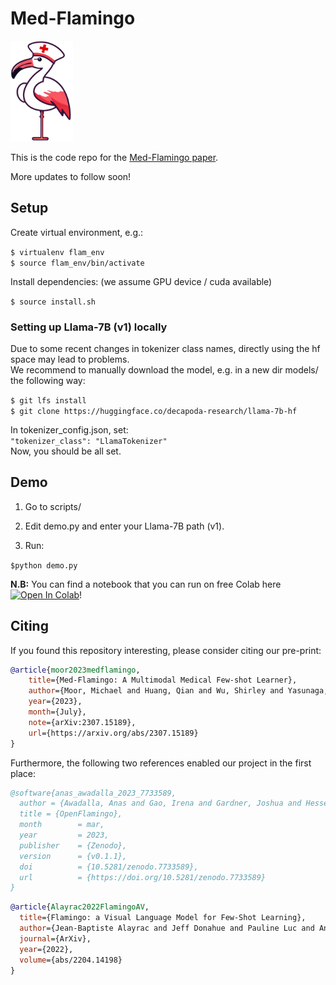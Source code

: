 # Med-Flamingo  

<img src="img/logo.png" width="100">

This is the code repo for the [Med-Flamingo paper](https://arxiv.org/abs/2307.15189).

More updates to follow soon! 



## Setup  

Create virtual environment, e.g.:  

```$ virtualenv flam_env```  
```$ source flam_env/bin/activate```  

Install dependencies: (we assume GPU device / cuda available) 

```$ source install.sh```  


### Setting up Llama-7B (v1) locally  

Due to some recent changes in tokenizer class names, directly using the hf space may lead to problems.  
We recommend to manually download the model, e.g. in a new dir models/ the following way:  

```$ git lfs install```  
```$ git clone https://huggingface.co/decapoda-research/llama-7b-hf```  

In tokenizer_config.json, set:  
```"tokenizer_class": "LlamaTokenizer"```  
Now, you should be all set.

## Demo  

1. Go to scripts/   

2. Edit demo.py and enter your Llama-7B path (v1).  

3. Run:

```$python demo.py``` 


**N.B:** You can find a notebook that you can run on free Colab here  [![Open In Colab](https://colab.research.google.com/assets/colab-badge.svg)](https://colab.research.google.com/github/Abir196/med-flamingo/blob/master/notebooks/Med_Flamingo_on_free_Colab.ipynb)!


## Citing  


If you found this repository interesting, please consider citing our pre-print:  

```bibtex
@article{moor2023medflamingo,
    title={Med-Flamingo: A Multimodal Medical Few-shot Learner},
    author={Moor, Michael and Huang, Qian and Wu, Shirley and Yasunaga, Michihiro and Zakka, Cyril and Dalmia, Yash and Reis, Eduardo Pontes and Rajpurkar, Pranav and Leskovec, Jure},
    year={2023},
    month={July},
    note={arXiv:2307.15189},
    url={https://arxiv.org/abs/2307.15189}
}  
```

Furthermore, the following two references enabled our project in the first place:  

```bibtex
@software{anas_awadalla_2023_7733589,
  author = {Awadalla, Anas and Gao, Irena and Gardner, Joshua and Hessel, Jack and Hanafy, Yusuf and Zhu, Wanrong and Marathe, Kalyani and Bitton, Yonatan and Gadre, Samir and Jitsev, Jenia and Kornblith, Simon and Koh, Pang Wei and Ilharco, Gabriel and Wortsman, Mitchell and Schmidt, Ludwig},
  title = {OpenFlamingo},
  month        = mar,
  year         = 2023,
  publisher    = {Zenodo},
  version      = {v0.1.1},
  doi          = {10.5281/zenodo.7733589},
  url          = {https://doi.org/10.5281/zenodo.7733589}
}
```

```bibtex
@article{Alayrac2022FlamingoAV,
  title={Flamingo: a Visual Language Model for Few-Shot Learning},
  author={Jean-Baptiste Alayrac and Jeff Donahue and Pauline Luc and Antoine Miech and Iain Barr and Yana Hasson and Karel Lenc and Arthur Mensch and Katie Millican and Malcolm Reynolds and Roman Ring and Eliza Rutherford and Serkan Cabi and Tengda Han and Zhitao Gong and Sina Samangooei and Marianne Monteiro and Jacob Menick and Sebastian Borgeaud and Andy Brock and Aida Nematzadeh and Sahand Sharifzadeh and Mikolaj Binkowski and Ricardo Barreira and Oriol Vinyals and Andrew Zisserman and Karen Simonyan},
  journal={ArXiv},
  year={2022},
  volume={abs/2204.14198}
}
```











 
